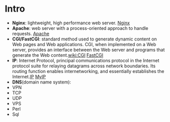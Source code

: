Intro
=====

- **Nginx**: lightweight, high performance web server. [Nginx](https://www.linode.com/docs/websites/nginx/basic-nginx-configuration)
- **Apache**: web server with a process-oriented approach to handle requests. [Apache](http://httpd.apache.org/)
- **CGI/FastCGI**: standard method used to generate dynamic content on Web pages and Web applications. CGI, when implemented on a Web server, provides an interface between the Web server and programs that generate the Web content.[wiki:CGI](http://en.wikipedia.org/wiki/Common_Gateway_Interface) [FastCGI](http://www.fastcgi.com/drupal/)
- **IP**: Internet Protocol, principal communications protocol in the Internet protocol suite for relaying datagrams across network boundaries. Its routing function enables internetworking, and essentially establishes the Internet.[IP](http://en.wikipedia.org/wiki/Internet_Protocol) [MyIP](http://whatismyipaddress.com/)
- **DNS**(domain name system): 
- VPN
- TCP
- UDP
- VPS
- Perl
- Sql



